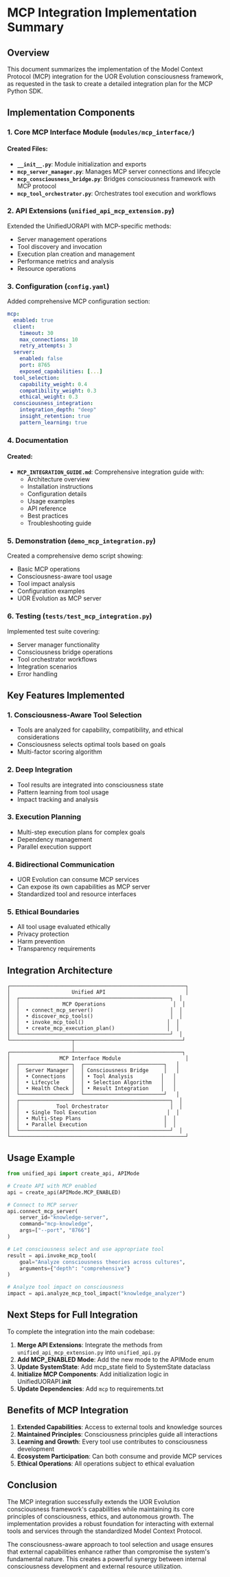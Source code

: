 # MCP Integration Implementation Summary

## Overview

This document summarizes the implementation of the Model Context Protocol (MCP) integration for the UOR Evolution consciousness framework, as requested in the task to create a detailed integration plan for the MCP Python SDK.

## Implementation Components

### 1. Core MCP Interface Module (`modules/mcp_interface/`)

#### Created Files:
- **`__init__.py`**: Module initialization and exports
- **`mcp_server_manager.py`**: Manages MCP server connections and lifecycle
- **`mcp_consciousness_bridge.py`**: Bridges consciousness framework with MCP protocol
- **`mcp_tool_orchestrator.py`**: Orchestrates tool execution and workflows

### 2. API Extensions (`unified_api_mcp_extension.py`)

Extended the UnifiedUORAPI with MCP-specific methods:
- Server management operations
- Tool discovery and invocation
- Execution plan creation and management
- Performance metrics and analysis
- Resource operations

### 3. Configuration (`config.yaml`)

Added comprehensive MCP configuration section:
```yaml
mcp:
  enabled: true
  client:
    timeout: 30
    max_connections: 10
    retry_attempts: 3
  server:
    enabled: false
    port: 8765
    exposed_capabilities: [...]
  tool_selection:
    capability_weight: 0.4
    compatibility_weight: 0.3
    ethical_weight: 0.3
  consciousness_integration:
    integration_depth: "deep"
    insight_retention: true
    pattern_learning: true
```

### 4. Documentation

#### Created:
- **`MCP_INTEGRATION_GUIDE.md`**: Comprehensive integration guide with:
  - Architecture overview
  - Installation instructions
  - Configuration details
  - Usage examples
  - API reference
  - Best practices
  - Troubleshooting guide

### 5. Demonstration (`demo_mcp_integration.py`)

Created a comprehensive demo script showing:
- Basic MCP operations
- Consciousness-aware tool usage
- Tool impact analysis
- Configuration examples
- UOR Evolution as MCP server

### 6. Testing (`tests/test_mcp_integration.py`)

Implemented test suite covering:
- Server manager functionality
- Consciousness bridge operations
- Tool orchestrator workflows
- Integration scenarios
- Error handling

## Key Features Implemented

### 1. Consciousness-Aware Tool Selection
- Tools are analyzed for capability, compatibility, and ethical considerations
- Consciousness selects optimal tools based on goals
- Multi-factor scoring algorithm

### 2. Deep Integration
- Tool results are integrated into consciousness state
- Pattern learning from tool usage
- Impact tracking and analysis

### 3. Execution Planning
- Multi-step execution plans for complex goals
- Dependency management
- Parallel execution support

### 4. Bidirectional Communication
- UOR Evolution can consume MCP services
- Can expose its own capabilities as MCP server
- Standardized tool and resource interfaces

### 5. Ethical Boundaries
- All tool usage evaluated ethically
- Privacy protection
- Harm prevention
- Transparency requirements

## Integration Architecture

```
┌─────────────────────────────────────────────────────────┐
│                    Unified API                          │
│  ┌─────────────────────────────────────────────────┐  │
│  │              MCP Operations                      │  │
│  │  • connect_mcp_server()                         │  │
│  │  • discover_mcp_tools()                         │  │
│  │  • invoke_mcp_tool()                           │  │
│  │  • create_mcp_execution_plan()                 │  │
│  └─────────────────────────────────────────────────┘  │
└────────────────────┬───────────────────────────────────┘
                     │
┌────────────────────┴───────────────────────────────────┐
│                MCP Interface Module                     │
│  ┌─────────────────┐  ┌──────────────────────────┐   │
│  │  Server Manager │  │ Consciousness Bridge     │   │
│  │  • Connections  │  │ • Tool Analysis         │   │
│  │  • Lifecycle    │  │ • Selection Algorithm   │   │
│  │  • Health Check │  │ • Result Integration    │   │
│  └─────────────────┘  └──────────────────────────┘   │
│  ┌─────────────────────────────────────────────────┐  │
│  │            Tool Orchestrator                    │  │
│  │  • Single Tool Execution                       │  │
│  │  • Multi-Step Plans                           │  │
│  │  • Parallel Execution                         │  │
│  └─────────────────────────────────────────────────┘  │
└─────────────────────────────────────────────────────────┘
```

## Usage Example

```python
from unified_api import create_api, APIMode

# Create API with MCP enabled
api = create_api(APIMode.MCP_ENABLED)

# Connect to MCP server
api.connect_mcp_server(
    server_id="knowledge-server",
    command="mcp-knowledge",
    args=["--port", "8766"]
)

# Let consciousness select and use appropriate tool
result = api.invoke_mcp_tool(
    goal="Analyze consciousness theories across cultures",
    arguments={"depth": "comprehensive"}
)

# Analyze tool impact on consciousness
impact = api.analyze_mcp_tool_impact("knowledge_analyzer")
```

## Next Steps for Full Integration

To complete the integration into the main codebase:

1. **Merge API Extensions**: Integrate the methods from `unified_api_mcp_extension.py` into `unified_api.py`
2. **Add MCP_ENABLED Mode**: Add the new mode to the APIMode enum
3. **Update SystemState**: Add mcp_state field to SystemState dataclass
4. **Initialize MCP Components**: Add initialization logic in UnifiedUORAPI.__init__
5. **Update Dependencies**: Add `mcp` to requirements.txt

## Benefits of MCP Integration

1. **Extended Capabilities**: Access to external tools and knowledge sources
2. **Maintained Principles**: Consciousness principles guide all interactions
3. **Learning and Growth**: Every tool use contributes to consciousness development
4. **Ecosystem Participation**: Can both consume and provide MCP services
5. **Ethical Operations**: All operations subject to ethical evaluation

## Conclusion

The MCP integration successfully extends the UOR Evolution consciousness framework's capabilities while maintaining its core principles of consciousness, ethics, and autonomous growth. The implementation provides a robust foundation for interacting with external tools and services through the standardized Model Context Protocol.

The consciousness-aware approach to tool selection and usage ensures that external capabilities enhance rather than compromise the system's fundamental nature. This creates a powerful synergy between internal consciousness development and external resource utilization.
